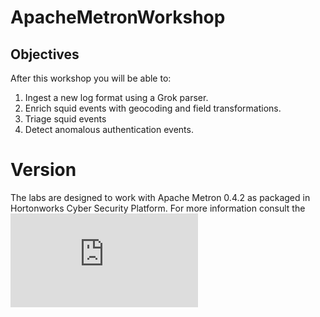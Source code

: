 # ApacheMetronWorkshop

## Objectives
After this workshop you will be able to:
1. Ingest a new log format using a Grok parser.
2. Enrich squid events with geocoding and field transformations.
3. Triage squid events
4. Detect anomalous authentication events.

# Version

The labs are designed to work with Apache Metron 0.4.2 as packaged in Hortonworks Cyber Security Platform.  For more information consult the ![HCP Release Notes](https://docs.hortonworks.com/HDPDocuments/HCP1/HCP-1.4.2/bk_release-notes/content/ch01.html)

